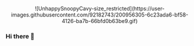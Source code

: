 


<p align="center">
  ![UnhappySnoopyCavy-size_restricted](https://user-images.githubusercontent.com/92182743/200956305-6c23ada6-bf58-4126-ba7b-66bfd0b63be9.gif)
</p>


### Hi there 👋





<!--
**SamVVBB/SamVVBB** is a ✨ _special_ ✨ repository because its `README.md` (this file) appears on your GitHub profile.

Here are some ideas to get you started:

- 🔭 I’m currently working on ...
- 🌱 I’m currently learning ...
- 👯 I’m looking to collaborate on ...
- 🤔 I’m looking for help with ...
- 💬 Ask me about ...
- 📫 How to reach me: ...
- 😄 Pronouns: ...
- ⚡ Fun fact: ...
-->
